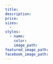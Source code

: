 ```yaml
---
title:
description:
price:
sizes:
  -
styles:
  - name:
    color:
    image_path:
featured_image_path:
facebook_image_path:
---
```

